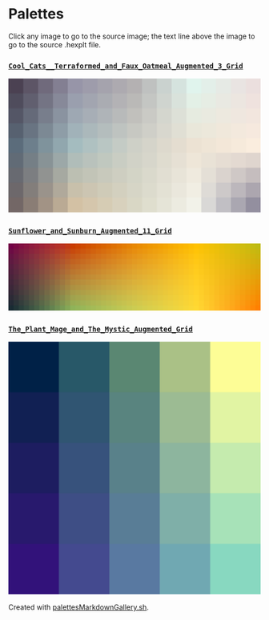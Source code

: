 # Palettes

Click any image to go to the source image; the text line above the image to go to the source .hexplt file.

### [`Cool_Cats__Terraformed_and_Faux_Oatmeal_Augmented_3_Grid`](Cool_Cats__Terraformed_and_Faux_Oatmeal_Augmented_3_Grid.hexplt)

[ ![Cool_Cats__Terraformed_and_Faux_Oatmeal_Augmented_3_Grid.png](Cool_Cats__Terraformed_and_Faux_Oatmeal_Augmented_3_Grid.png) ](Cool_Cats__Terraformed_and_Faux_Oatmeal_Augmented_3_Grid.png)

### [`Sunflower_and_Sunburn_Augmented_11_Grid`](Sunflower_and_Sunburn_Augmented_11_Grid.hexplt)

[ ![Sunflower_and_Sunburn_Augmented_11_Grid.png](Sunflower_and_Sunburn_Augmented_11_Grid.png) ](Sunflower_and_Sunburn_Augmented_11_Grid.png)

### [`The_Plant_Mage_and_The_Mystic_Augmented_Grid`](The_Plant_Mage_and_The_Mystic_Augmented_Grid.hexplt)

[ ![The_Plant_Mage_and_The_Mystic_Augmented_Grid.png](The_Plant_Mage_and_The_Mystic_Augmented_Grid.png) ](The_Plant_Mage_and_The_Mystic_Augmented_Grid.png)

Created with [palettesMarkdownGallery.sh](https://github.com/earthbound19/_ebDev/blob/master/scripts/imgAndVideo/palettesMarkdownGallery.sh).